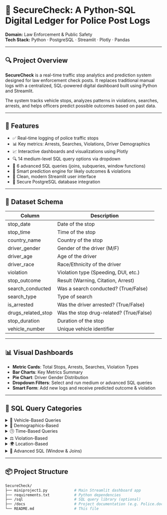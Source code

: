 # 🚨 SecureCheck: A Python-SQL Digital Ledger for Police Post Logs

**Domain:** Law Enforcement & Public Safety  
**Tech Stack:** Python · PostgreSQL · Streamlit · Plotly · Pandas

---

## 🔍 Project Overview

**SecureCheck** is a real-time traffic stop analytics and prediction system designed for law enforcement check posts. It replaces traditional manual logs with a centralized, SQL-powered digital dashboard built using Python and Streamlit.

The system tracks vehicle stops, analyzes patterns in violations, searches, arrests, and helps officers predict possible outcomes based on past data.

---

## 🧩 Features

- ✅ Real-time logging of police traffic stops
- 📊 Key metrics: Arrests, Searches, Violations, Driver Demographics
- 📈 Interactive dashboards and visualizations using Plotly
- 🔍 14 medium-level SQL query options via dropdown
- 🧠 6 advanced SQL queries (joins, subqueries, window functions)
- 🧮 Smart prediction engine for likely outcomes & violations
- 💬 Clean, modern Streamlit user interface
- 🔐 Secure PostgreSQL database integration

---

## 📁 Dataset Schema

| Column              | Description                              |
|---------------------|------------------------------------------|
| stop_date           | Date of the stop                         |
| stop_time           | Time of the stop                         |
| country_name        | Country of the stop                      |
| driver_gender       | Gender of the driver (M/F)               |
| driver_age          | Age of the driver                        |
| driver_race         | Race/Ethnicity of the driver             |
| violation           | Violation type (Speeding, DUI, etc.)     |
| stop_outcome        | Result (Warning, Citation, Arrest)       |
| search_conducted    | Was a search conducted? (True/False)     |
| search_type         | Type of search                           |
| is_arrested         | Was the driver arrested? (True/False)    |
| drugs_related_stop  | Was the stop drug-related? (True/False)  |
| stop_duration       | Duration of the stop                     |
| vehicle_number      | Unique vehicle identifier                |

---

## 📊 Visual Dashboards

- **Metric Cards**: Total Stops, Arrests, Searches, Violation Types  
- **Bar Charts**: Key Metrics Summary  
- **Pie Chart**: Driver Gender Distribution  
- **Dropdown Filters**: Select and run medium or advanced SQL queries  
- **Smart Form**: Add new logs and receive predicted outcome & violation  

---

## 🧠 SQL Query Categories

<details>
<summary>🚗 Vehicle-Based Queries</summary>

- Top 10 vehicles in drug-related stops  
- Most frequently searched vehicles  

</details>

<details>
<summary>🧍 Demographics-Based</summary>

- Age groups with highest arrest rate  
- Gender distribution by country  
- Race-gender combinations with high search rates  

</details>

<details>
<summary>🕒 Time-Based Queries</summary>

- Most common hours for stops  
- Night vs Day arrest comparison  
- Avg. stop durations for different violations  

</details>

<details>
<summary>⚖️ Violation-Based</summary>

- Most searched and arrested violations  
- Violations common among drivers under 25  
- Violations rarely leading to search/arrest  

</details>

<details>
<summary>🌍 Location-Based</summary>

- Countries with high drug-related stops  
- Arrest rate by country and violation  
- Country with most search-conducted stops  

</details>

<details>
<summary>🧪 Advanced SQL (Window & Joins)</summary>

- Yearly breakdown of arrests by country  
- Violation trends by age & race  
- Time-period patterns of traffic stops  
- Violations with highest search & arrest rates  
- Driver demographics by country  
- Top 5 violations with highest arrest rates  

</details>

---

## 📦 Project Structure

```bash
SecureCheck/
├── miniproject1.py            # Main Streamlit dashboard app
├── requirements.txt           # Python dependencies
├── /sql                       # SQL query library (optional)
├── /docs                      # Project documentation (e.g. Police.docx)
└── README.md                  # This file

